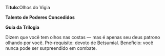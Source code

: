 **Titulo**:Olhos do Vigia

**Talento de Poderes Concedidos**

**Guia da Trilogia**

 Dizem que você tem olhos nas costas — mas é apenas seu deus patrono olhando por você. Pré-requisito: devoto de Betsumial. Benefício: você nunca pode ser surpreendido em combate.